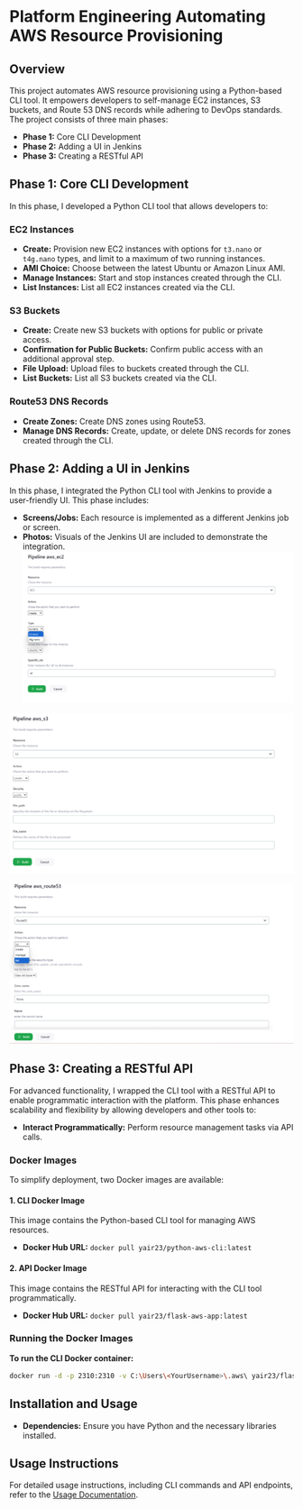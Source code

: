# Platform Engineering Automating AWS Resource Provisioning

## Overview

This project automates AWS resource provisioning using a Python-based CLI tool. It empowers developers to self-manage EC2 instances, S3 buckets, and Route 53 DNS records while adhering to DevOps standards. The project consists of three main phases:

- **Phase 1:** Core CLI Development
- **Phase 2:** Adding a UI in Jenkins
- **Phase 3:** Creating a RESTful API

## Phase 1: Core CLI Development

In this phase, I developed a Python CLI tool that allows developers to:

### EC2 Instances

- **Create:** Provision new EC2 instances with options for `t3.nano` or `t4g.nano` types, and limit to a maximum of two running instances.
- **AMI Choice:** Choose between the latest Ubuntu or Amazon Linux AMI.
- **Manage Instances:** Start and stop instances created through the CLI.
- **List Instances:** List all EC2 instances created via the CLI.

### S3 Buckets

- **Create:** Create new S3 buckets with options for public or private access.
- **Confirmation for Public Buckets:** Confirm public access with an additional approval step.
- **File Upload:** Upload files to buckets created through the CLI.
- **List Buckets:** List all S3 buckets created via the CLI.

### Route53 DNS Records

- **Create Zones:** Create DNS zones using Route53.
- **Manage DNS Records:** Create, update, or delete DNS records for zones created through the CLI.

## Phase 2: Adding a UI in Jenkins

In this phase, I integrated the Python CLI tool with Jenkins to provide a user-friendly UI. This phase includes:

- **Screens/Jobs:** Each resource is implemented as a different Jenkins job or screen.
- **Photos:** Visuals of the Jenkins UI are included to demonstrate the integration.
  ![Alt text](/platform_engineering/images/EC2.png)

![Alt text](/platform_engineering/images/S3.png)

![Alt text](/platform_engineering/images/Route53.png)

## Phase 3: Creating a RESTful API

For advanced functionality, I wrapped the CLI tool with a RESTful API to enable programmatic interaction with the platform. This phase enhances scalability and flexibility by allowing developers and other tools to:

- **Interact Programmatically:** Perform resource management tasks via API calls.

### Docker Images

To simplify deployment, two Docker images are available:

#### 1. CLI Docker Image

This image contains the Python-based CLI tool for managing AWS resources.

- **Docker Hub URL:** `docker pull yair23/python-aws-cli:latest`

#### 2. API Docker Image

This image contains the RESTful API for interacting with the CLI tool programmatically.

- **Docker Hub URL:** `docker pull yair23/flask-aws-app:latest`

### Running the Docker Images

**To run the CLI Docker container:**

```bash
docker run -d -p 2310:2310 -v C:\Users\<YourUsername>\.aws\ yair23/flask-aws-app:latest
```

## Installation and Usage

- **Dependencies:** Ensure you have Python and the necessary libraries installed.

## Usage Instructions

For detailed usage instructions, including CLI commands and API endpoints, refer to the [Usage Documentation](USAGE.md).

